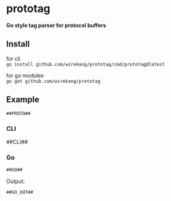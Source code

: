 # prototag
**Go style tag parser for protocol buffers**

## Install

for cli  
```go install github.com/wirekang/prototag/cmd/prototag@latest```

for go modules   
```go get github.com/wirekang/prototag```

## Example

```protobuf
##PROTO##
```

### CLI

##CLI##

### Go


```go
##GO##
```
Output:
```text
##GO_OUT##
```